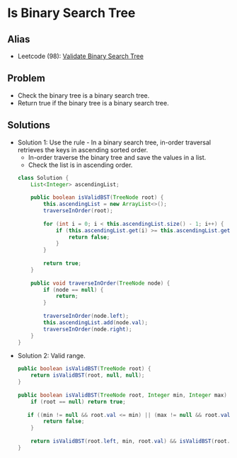 # Is Binary Search Tree

## Alias
- Leetcode (98): [Validate Binary Search Tree](https://leetcode.com/problems/validate-binary-search-tree/)

## Problem
- Check the binary tree is a binary search tree.
- Return true if the binary tree is a binary search tree.

## Solutions
- Solution 1: Use the rule - In a binary search tree, in-order traversal retrieves the keys in ascending sorted order.
  - In-order traverse the binary tree and save the values in a list.
  - Check the list is in ascending order.
  ```java
  class Solution {
      List<Integer> ascendingList;
    
      public boolean isValidBST(TreeNode root) {
          this.ascendingList = new ArrayList<>();
          traverseInOrder(root);
        
          for (int i = 0; i < this.ascendingList.size() - 1; i++) {
              if (this.ascendingList.get(i) >= this.ascendingList.get(i+1)) {
                  return false;
              }
          }
        
          return true;
      }
    
      public void traverseInOrder(TreeNode node) {
          if (node == null) {
              return;
          }
        
          traverseInOrder(node.left);
          this.ascendingList.add(node.val);
          traverseInOrder(node.right);
      }
  }
  ```
- Solution 2: Valid range.
  ```java
  public boolean isValidBST(TreeNode root) {
      return isValidBST(root, null, null);
  }
    
  public boolean isValidBST(TreeNode root, Integer min, Integer max) {
      if (root == null) return true;
        
     if ((min != null && root.val <= min) || (max != null && root.val >= max)) {
          return false;
      }
        
      return isValidBST(root.left, min, root.val) && isValidBST(root.right, root.val, max);
  }
  ```
